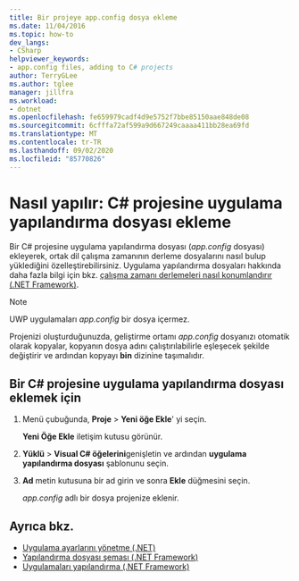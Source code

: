 ```yaml
---
title: Bir projeye app.config dosya ekleme
ms.date: 11/04/2016
ms.topic: how-to
dev_langs:
- CSharp
helpviewer_keywords:
- app.config files, adding to C# projects
author: TerryGLee
ms.author: tglee
manager: jillfra
ms.workload:
- dotnet
ms.openlocfilehash: fe659979cadf4d9e5752f7bbe85150aae848de08
ms.sourcegitcommit: 6cfffa72af599a9d667249caaaa411bb28ea69fd
ms.translationtype: MT
ms.contentlocale: tr-TR
ms.lasthandoff: 09/02/2020
ms.locfileid: "85770826"
---
```

# <a name="how-to-add-an-application-configuration-file-to-a-c-project"></a>Nasıl yapılır: C# projesine uygulama yapılandırma dosyası ekleme

Bir C# projesine uygulama yapılandırma dosyası (*app.config* dosyası) ekleyerek, ortak dil çalışma zamanının derleme dosyalarını nasıl bulup yüklediğini özelleştirebilirsiniz. Uygulama yapılandırma dosyaları hakkında daha fazla bilgi için bkz. [çalışma zamanı derlemeleri nasıl konumlandırır (.NET Framework)](/dotnet/framework/deployment/how-the-runtime-locates-assemblies).

> [!NOTE]
> UWP uygulamaları *app.config* bir dosya içermez.

Projenizi oluşturduğunuzda, geliştirme ortamı *app.config* dosyanızı otomatik olarak kopyalar, kopyanın dosya adını çalıştırılabilirle eşleşecek şekilde değiştirir ve ardından kopyayı **bin** dizinine taşımalıdır.

## <a name="to-add-an-application-configuration-file-to-a-c-project"></a>Bir C# projesine uygulama yapılandırma dosyası eklemek için

1. Menü çubuğunda, **Proje**  >  **Yeni öğe Ekle**' yi seçin.

     **Yeni Öğe Ekle** iletişim kutusu görünür.

1. **Yüklü**  >  **Visual C# öğelerini**genişletin ve ardından **uygulama yapılandırma dosyası** şablonunu seçin.

1. **Ad** metin kutusuna bir ad girin ve sonra **Ekle** düğmesini seçin.

     *app.config* adlı bir dosya projenize eklenir.

## <a name="see-also"></a>Ayrıca bkz.

- [Uygulama ayarlarını yönetme (.NET)](../ide/managing-application-settings-dotnet.md)
- [Yapılandırma dosyası şeması (.NET Framework)](/dotnet/framework/configure-apps/file-schema/index)
- [Uygulamaları yapılandırma (.NET Framework)](/dotnet/framework/configure-apps/index)
